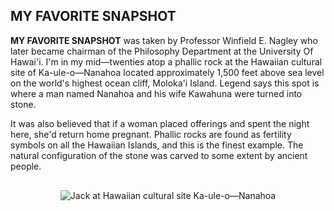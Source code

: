 <script>
  import DocumentWrapper from '../../components/DocumentWrapper.svelte'
</script>

<DocumentWrapper>

<h2>MY FAVORITE SNAPSHOT</h2>

**MY FAVORITE SNAPSHOT** was taken by Professor Winfield E. Nagley who later became chairman of the Philosophy Department at the University Of Hawai'i. I'm in my mid—twenties atop a phallic rock at the Hawaiian cultural site of Ka-ule-o—Nanahoa located approximately 1,500 feet above sea level on the world's highest ocean cliff, Moloka'i Island. Legend says this spot is where a man named Nanahoa and his wife Kawahuna were turned into stone.

It was also believed that if a woman placed offerings and spent
the night here, she'd return home pregnant. Phallic rocks are
found as fertility symbols on all the Hawaiian Islands, and this
is the finest example. The natural configuration of the stone
was carved to some extent by ancient people.


<div>
<img src="/my-favorite-snapshot.png" alt="Jack at Hawaiian cultural site Ka-ule-o—Nanahoa">
</div>

</DocumentWrapper>

<style>
  div {
    display: flex;
    justify-content: center;
    padding: 1rem 0;
  }
</style>